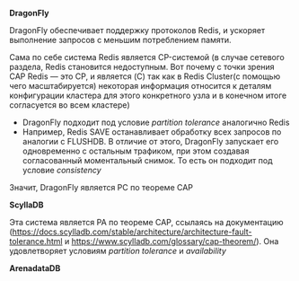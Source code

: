 **DragonFly**

DragonFly обеспечивает поддержку протоколов Redis, и ускоряет выполнение запросов с меньшим потреблением памяти.

Сама по себе система Redis является CP-системой (в случае сетевого раздела, Redis становится недоступным. Вот почему с точки зрения CAP Redis — это CP, и является (C) так как в Redis Cluster(с помощью чего масштабируется) некоторая информация относится к деталям конфигурации кластера для этого конкретного узла и в конечном итоге согласуется во всем кластере)

- DragonFly подходит под условие *partition tolerance* аналогично Redis 
- Например, Redis SAVE останавливает обработку всех запросов по аналогии с FLUSHDB. В отличие от этого, DragonFly запускает его одновременно с остальным трафиком, при этом создавая согласованный моментальный снимок.
То есть он подходит под условие *consistency*

Значит, DragonFly является PC по теореме CAP

**ScyllaDB**

Эта система является PA по теореме CAP, ссылаясь на документацию (https://docs.scylladb.com/stable/architecture/architecture-fault-tolerance.html и https://www.scylladb.com/glossary/cap-theorem/).
Она удовлетворяет условиям *partition tolerance* и *availability*

**ArenadataDB**





